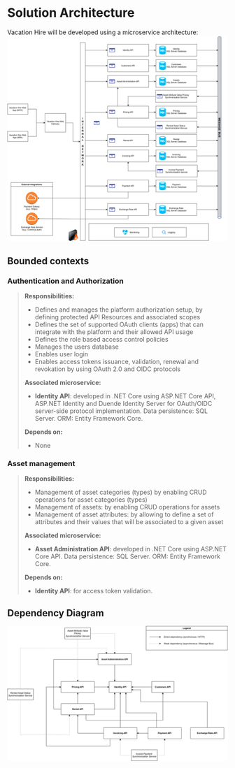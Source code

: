 # Solution Architecture
Vacation Hire will be developed using a microservice architecture:
![SolutionArchitecture](/img/VacationHire-Component-Diagram-v1.svg)

## Bounded contexts

### Authentication and Authorization
> **Responsibilities:**
> - Defines and manages the platform authorization setup, by defining protected API Resources and associated scopes
> - Defines the set of supported OAuth clients (apps) that can integrate with the platform and their allowed API usage
> - Defines the role based access control policies
> - Manages the users database
> - Enables user login
> - Enables access tokens issuance, validation, renewal and revokation by using OAuth 2.0 and OIDC protocols
> 
> **Associated microservice:**
> - __Identity API__: developed in .NET Core using ASP.NET Core API, ASP.NET Identity and Duende Identity Server for OAuth/OIDC server-side protocol implementation. Data persistence: SQL Server. ORM: Entity Framework Core.
> 
> **Depends on:**
> - None

### Asset management
> **Responsibilities:**
> - Management of asset categories (types) by enabling CRUD operations for asset categories (types)
> - Management of assets: by enabling CRUD operations for assets
> - Management of asset attributes: by allowing to define a set of attributes and their values that will be associated to a given asset
> 
> **Associated microservice:**
> - __Asset Administration API__: developed in .NET Core using ASP.NET Core API. Data persistence: SQL Server. ORM: Entity Framework Core.
> 
> **Depends on:**
> - __Identity API__: for access token validation.

## Dependency Diagram
![DependencyDiagram](/img/VacationHire-Dependency-Diagram-v1.svg)

